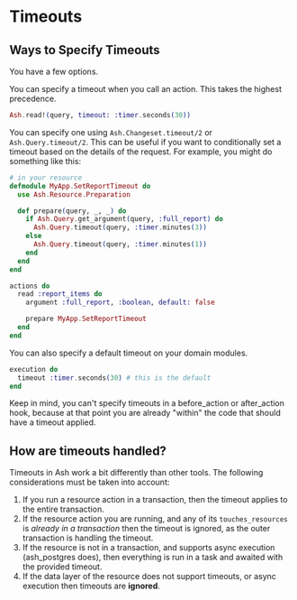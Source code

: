 # Timeouts

## Ways to Specify Timeouts

You have a few options.

You can specify a timeout when you call an action. This takes the highest precedence.

```elixir
Ash.read!(query, timeout: :timer.seconds(30))
```

You can specify one using `Ash.Changeset.timeout/2` or `Ash.Query.timeout/2`. This can be useful if you want to conditionally set a timeout based on the details of the request. For example, you might do something like this:

```elixir
# in your resource
defmodule MyApp.SetReportTimeout do
  use Ash.Resource.Preparation

  def prepare(query, _, _) do
    if Ash.Query.get_argument(query, :full_report) do
      Ash.Query.timeout(query, :timer.minutes(3))
    else
      Ash.Query.timeout(query, :timer.minutes(1))
    end
  end
end

actions do
  read :report_items do
    argument :full_report, :boolean, default: false

    prepare MyApp.SetReportTimeout
  end
end
```

You can also specify a default timeout on your domain modules.

```elixir
execution do
  timeout :timer.seconds(30) # this is the default
end
```

Keep in mind, you can't specify timeouts in a before_action or after_action hook, because at that point you are already "within" the code that should have a timeout applied.

## How are timeouts handled?

Timeouts in Ash work a bit differently than other tools. The following considerations must be taken into account:

1. If you run a resource action in a transaction, then the timeout applies to the entire transaction.
2. If the resource action you are running, and any of its `touches_resources` is *already in a transaction* then the timeout is ignored, as the outer transaction is handling the timeout.
3. If the resource is not in a transaction, and supports async execution (ash_postgres does), then everything is run in a task and awaited with the provided timeout.
4. If the data layer of the resource does not support timeouts, or async execution then timeouts are **ignored**.
